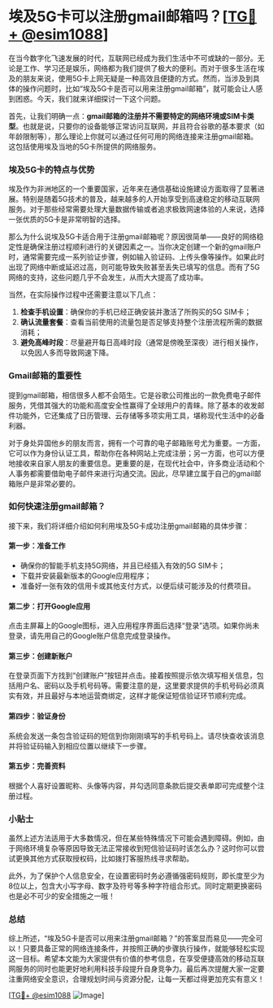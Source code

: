 # 埃及5G卡可以注册gmail邮箱吗？[[TG💪+ @esim1088](https://t.me/s/esim1088)]

在当今数字化飞速发展的时代，互联网已经成为我们生活中不可或缺的一部分。无论是工作、学习还是娱乐，网络都为我们提供了极大的便利。而对于很多生活在埃及的朋友来说，使用5G卡上网无疑是一种高效且便捷的方式。然而，当涉及到具体的操作问题时，比如“埃及5G卡是否可以用来注册gmail邮箱”，就可能会让人感到困惑。今天，我们就来详细探讨一下这个问题。

首先，让我们明确一点：**gmail邮箱的注册并不需要特定的网络环境或SIM卡类型**。也就是说，只要你的设备能够正常访问互联网，并且符合谷歌的基本要求（如年龄限制等），那么理论上你就可以通过任何可用的网络连接来注册gmail邮箱。这包括使用埃及当地的5G卡所提供的网络服务。

### 埃及5G卡的特点与优势

埃及作为非洲地区的一个重要国家，近年来在通信基础设施建设方面取得了显著进展。特别是随着5G技术的普及，越来越多的人开始享受到高速稳定的移动互联网服务。对于那些经常需要处理大量数据传输或者追求极致网速体验的人来说，选择一张优质的5G卡是非常明智的选择。

那么为什么说埃及5G卡适合用于注册gmail邮箱呢？原因很简单——良好的网络稳定性是确保注册过程顺利进行的关键因素之一。当你决定创建一个新的gmail账户时，通常需要完成一系列验证步骤，例如输入验证码、上传头像等操作。如果此时出现了网络中断或延迟过高，则可能导致失败甚至丢失已填写的信息。而有了5G网络的支持，这些问题几乎不会发生，从而大大提高了成功率。

当然，在实际操作过程中还需要注意以下几点：

1. **检查手机设置**：确保你的手机已经正确安装并激活了所购买的5G SIM卡；
2. **确认流量套餐**：查看当前使用的流量包是否足够支持整个注册流程所需的数据消耗；
3. **避免高峰时段**：尽量避开每日高峰时段（通常是傍晚至深夜）进行相关操作，以免因人多而导致网速下降。

### Gmail邮箱的重要性

提到gmail邮箱，相信很多人都不会陌生。它是谷歌公司推出的一款免费电子邮件服务，凭借其强大的功能和高度安全性赢得了全球用户的青睐。除了基本的收发邮件功能外，它还集成了日历管理、云存储等多项实用工具，堪称现代生活中的必备利器。

对于身处异国他乡的朋友而言，拥有一个可靠的电子邮箱账号尤为重要。一方面，它可以作为身份认证工具，帮助你在各种网站上完成注册；另一方面，也可以方便地接收来自家人朋友的重要信息。更重要的是，在现代社会中，许多商业活动和个人事务都需要借助电子邮件来进行沟通交流。因此，尽早建立属于自己的gmail邮箱账户是非常必要的。

### 如何快速注册gmail邮箱？

接下来，我们将详细介绍如何利用埃及5G卡成功注册gmail邮箱的具体步骤：

#### 第一步：准备工作
- 确保你的智能手机支持5G网络，并且已经插入有效的5G SIM卡；
- 下载并安装最新版本的Google应用程序；
- 准备好一张有效的信用卡或其他支付方式，以便后续可能涉及的付费项目。

#### 第二步：打开Google应用
点击主屏幕上的Google图标，进入应用程序界面后选择“登录”选项。如果你尚未登录，请先用自己的Google账户信息完成登录操作。

#### 第三步：创建新账户
在登录页面下方找到“创建账户”按钮并点击。接着按照提示依次填写相关信息，包括用户名、密码以及手机号码等。需要注意的是，这里要求提供的手机号码必须真实有效，并且最好与本地运营商绑定，这样才能保证短信验证环节顺利完成。

#### 第四步：验证身份
系统会发送一条包含验证码的短信到你刚刚填写的手机号码上。请尽快查收该消息并将验证码输入到相应位置以继续下一步骤。

#### 第五步：完善资料
根据个人喜好设置昵称、头像等内容，并勾选同意条款后提交表单即可完成整个注册过程。

### 小贴士
虽然上述方法适用于大多数情况，但在某些特殊情况下可能会遇到障碍。例如，由于网络环境复杂等原因导致无法正常接收到短信验证码时该怎么办？这时你可以尝试更换其他方式获取授权码，比如拨打客服热线寻求帮助。

此外，为了保护个人信息安全，在设置密码时务必遵循强密码规则，即长度至少为8位以上，包含大小写字母、数字及符号等多种字符组合形式。同时定期更换密码也是必不可少的安全措施之一哦！

### 总结

综上所述，“埃及5G卡是否可以用来注册gmail邮箱？”的答案显而易见——完全可以！只要具备正常的网络连接条件，并按照正确的步骤执行操作，就能够轻松实现这一目标。希望本文能为大家提供有价值的参考信息，在享受便捷高效的移动互联网服务的同时也能更好地利用科技手段提升自身竞争力。最后再次提醒大家一定要注重网络安全意识，合理规划时间与资源分配，让每一天都过得更加充实有意义！

[[TG💪+ @esim1088](https://t.me/s/esim1088) ![Image](https://i.postimg.cc/4NQfJmqS/Snipaste-2025-05-13-00-14-12.png)]